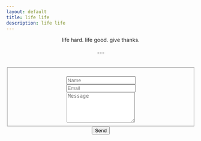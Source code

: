 ```yaml
---
layout: default
title: life life
description: life life
---
```


<p style="text-align:center">life hard. life good. give thanks.
<br/>
<br/>---</p>
<br/>
<!-- modify this form HTML and place wherever you want your form -->
<form id="fs-frm" name="simple-contact-form" accept-charset="utf-8" action="https://formspree.io/xknqyywa" method="post" style="text-align:center">
  <fieldset id="fs-frm-inputs">
    <br/><input type="text" name="name" id="full-name" placeholder="Name" required="">
    <br/><input type="email" name="_replyto" id="email-address" placeholder="Email" required="">
    <br/><textarea rows="5" name="message" id="message" placeholder="Message" required=""></textarea>
    <br/><input type="hidden" name="_subject" id="email-subject" value="Contact Form Submission">
  </fieldset>
  <input type="submit" value="Send">
</form>

